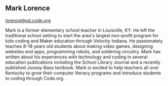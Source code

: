 ## Mark Lorence

[lorence@pd.code.org](mailto:lorence@pd.code.org)

Mark is a former elementary school teacher in Louisville, KY. He left the traditional school setting to start the area's largest non-profit program for kids coding and Maker education through Velocity Indiana. He passionately teaches 8-18 years old students about making video games, designing websites and apps, programming robots, and soldering circuitry. Mark has written about his experiences with technology and coding in several education publications including the School Library Journal and a recently published Jossey-Bass textbook. Mark is excited to help teachers all over Kentucky to grow their computer literacy programs and introduce students to coding through Code.org.